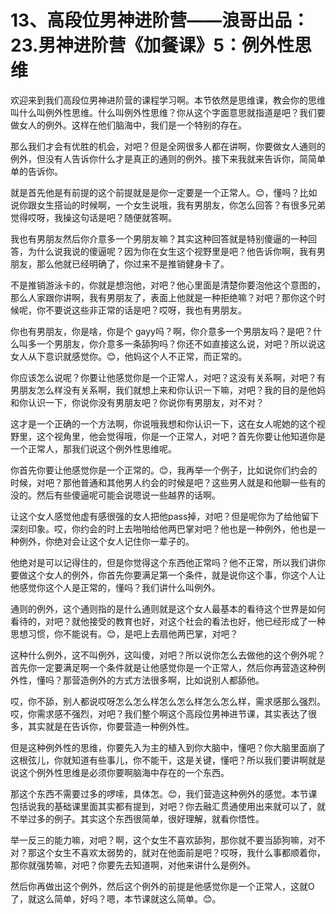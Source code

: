 # 13、高段位男神进阶营——浪哥出品：23.男神进阶营《加餐课》5：例外性思维

欢迎来到我们高段位男神进阶营的课程学习啊。本节依然是思维课，教会你的思维叫什么叫例外性思维。什么叫例外性思维？你从这个字面意思就指道是吧？我们要做女人的例外。这样在他们脑海中，我们是一个特别的存在。

那么我们才会有优胜的机会，对吧？但是全网很多人都在讲啊，你要做女人通则的例外，但没有人告诉你什么才是真正的通则的例外。接下来我就来告诉你，简简单单的告诉你。

就是首先他是有前提的这个前提就是是你一定要是一个正常人。😊，懂吗？比如说你跟女生搭讪的时候啊，一个女生说哦，我有男朋友，你怎么回答？有很多兄弟觉得哎呀，我操这句话是吧？随便就答啊。

我也有男朋友然后你介意多一个男朋友嘛？其实这种回答就是特别傻逼的一种回答，为什么说我说的傻逼呢？因为你在女生这个视野里是吧？他告诉你啊，我有男朋友，那么他就已经明确了，你过来不是推销健身卡了。

不是推销游泳卡的，你就是想泡他，对吧？他心里面是清楚你要泡他这个意图的，那么人家跟你讲啊，我有男朋友了，表面上他就是一种拒绝嘛？对吧？那你这个时候呢，你不要说这些非正常的话是吧？哎呀，我也有男朋友。

你也有男朋友，你是啥，你是个 gayy吗？啊，你介意多一个男朋友吗？是吧？什么叫多一个男朋友，你介意多一条舔狗吗？你还不如直接这么说，对吧？所以说这女人从下意识就感觉你。😊，他妈这个人不正常，而正常的。

你应该怎么说呢？你要让他感觉你是一个正常人，对吧？这没有关系啊，对吧？有男朋友怎么样没有关系啊，我们就想上来和你认识一下嘛，对吧？我的目的是他妈和你认识一下，你说你没有男朋友吧？你说你有男朋友，对不对？

这才是一个正确的一个方法啊，你说哦我想和你认识一下，这在女人呢她的这个视野里，这个视角里，他会觉得哦，你是一个正常人，对吧？首先你要让他知道你是一个正常人，那我们说这个例外性思维呢。

你首先你要让他感觉你是一个正常的。😊，我再举一个例子，比如说你们约会的时候，对吧？那他普通和其他男人约会的时候是吧？这些男人就是和他聊一些有的没的。然后有些傻逼呢可能会说嗯说一些越界的话啊。

让这个女人感觉他虚有感很强的女人把他pass掉，对吧？但是呢你为了给他留下深刻印象。哎，你约会的时上去啪啪给他两巴掌对吧？他也是一种例外，他也是一种例外，你绝对会让这个女人记住你一辈子的。

他绝对是可以记得住的，但是你觉得这个东西他正常吗？他不正常，所以我们讲你要做这个女人的例外，你首先你要满足第一个条件，就是说你这个事，你这个人让他感觉你这个人是正常的，懂吗？我们讲什么叫例外。

通则的例外，这个通则指的是什么通则就是这个女人最基本的看待这个世界是如何看待的，对吧？就他接受的教育也好，对这个社会的看法也好，他已经形成了一种思想习惯，你不能说有。😊，是吧上去扇他两巴掌，对吧？

这种什么例外，这不叫例外，这叫傻，对吧？所以说你怎么去做他的这个例外呢？首先你一定要满足啊一个条件就是让他感觉你是一个正常人，然后你再营造这种例外性，懂吗？那营造例外的方式方法很多啊，比如说别人都舔他。

哎，你不舔，别人都说哎呀怎么怎么样怎么怎么样怎么怎么样，需求感那么强烈。哎，你需求感不强烈，对吧？我们整个啊这个高段位男神进节课，其实表达了很多，其实就是在告诉你，你要营造一种例外性。

但是这种例外性的思维，你要先入为主的植入到你大脑中，懂吧？你大脑里面崩了这根弦儿，你就知道有些事儿，你不能干，这是关键，懂吧？所以我们要讲啊就是说这个例外性思维是必须你要啊脑海中存在的一个东西。

那这个东西不需要过多的啰嗦，具体怎。😊，我们营造这种例外的感觉。本节课包括说我的基础课里面其实都有提到，对吧？你去融汇贯通使用出来就可以了，就不举过多的例子。其实这个东西很简单，很好理解，就看你悟性。

举一反三的能力嘛，对吧？啊，这个女生不喜欢舔狗，那你就不要当舔狗嘛，对不对？那这个女生不喜欢太弱势的，就对在他面前是吧？哎呀，我什么事都顺着你，那你就强势嘛，对吧？你要先去知道啊，对他来讲什么是例外。

然后你再做出这个例外，然后这个例外的前提是他感觉你是一个正常人，这就O了，就这么简单，好吗？嗯，本节课就这么简单。😊。

